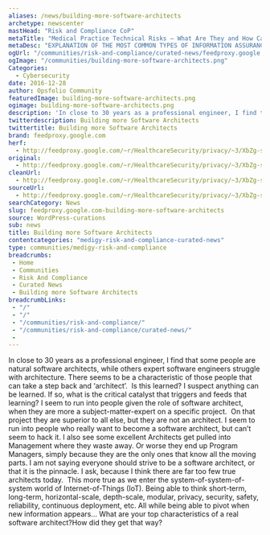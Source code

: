 ```yaml
---
aliases: /news/building-more-software-architects
archetype: newscenter
mastHead: "Risk and Compliance CoP"
metaTitle: "Medical Practice Technical Risks – What Are They and How Can They Be Mitigated?"
metaDesc: "EXPLANATION OF THE MOST COMMON TYPES OF INFORMATION ASSURANCE RISKS TECHNICAL RISKS Risk: Lack of unique user identification for every workforce member prior to obtaining access to ePHI. Explanation: A user identifier is typically a name or a number or a combination of numbers and characters put together to form a string of characters that uniquely identify a user. This unique user identifier allows the information system to track the activities that a user makes in the information system."
ogUrl: "/communities/risk-and-compliance/curated-news/feedproxy.google.com-building-more-software-architects/"
ogImage: "/communities/building-more-software-architects.png"
Categories:
  - Cybersecurity
date: 2016-12-28
author: Opsfolio Community
featuredImage: building-more-software-architects.png
ogimage: building-more-software-architects.png
description: 'In close to 30 years as a professional engineer, I find that some people are natural software architects, while others expert software engineers struggle with architecture. There seems to be a characteristic of those people that can take a step back and &#8216;architect&#8217;. &nbsp;Is this learned? I suspect anything can&hellip;'
twitterdescription: Building more Software Architects
twittertitle: Building more Software Architects
brand: feedproxy.google.com
herf:
  - http://feedproxy.google.com/~r/HealthcareSecurity/privacy/~3/XbZg-slWw2A/building-more-software-architects.html
original:
  - http://feedproxy.google.com/~r/HealthcareSecurity/privacy/~3/XbZg-slWw2A/building-more-software-architects.html
cleanUrl:
  - http://feedproxy.google.com/~r/HealthcareSecurity/privacy/~3/XbZg-slWw2A/building-more-software-architects.html
sourceUrl:
  - http://feedproxy.google.com/~r/HealthcareSecurity/privacy/~3/XbZg-slWw2A/building-more-software-architects.html
searchCategory: News
slug: feedproxy.google.com-building-more-software-architects
source: WordPress-curations
sub: news
title: Building more Software Architects
contentcategories: "medigy-risk-and-compliance-curated-news"
type: communities/medigy-risk-and-compliance
breadcrumbs:
 - Home
 - Communities
 - Risk And Compliance
 - Curated News
 - Building more Software Architects
breadcrumbLinks:
 - "/"
 - "/"
 - "/communities/risk-and-compliance/"
 - "/communities/risk-and-compliance/curated-news/"
 - 
---
```



In close to 30 years as a professional engineer, I find that some people are natural software architects, while others expert software engineers struggle with architecture. There seems to be a characteristic of those people that can take a step back and &#8216;architect&#8217;. &nbsp;Is this learned? I suspect anything can be learned. If so, what is the critical catalyst that triggers and feeds that learning?
I seem to run into people given the role of software architect, when they are more a subject-matter-expert on a specific project. &nbsp;On that project they are superior to all else, but they are not an architect. I seem to run into people who really want to become a software architect, but can&#8217;t seem to hack it.
I also see some excellent Architects get pulled into Management where they waste away. Or worse they end up Program Managers, simply because they are the only ones that know all the moving parts. I am not saying everyone should strive to be a software architect, or that it is the pinnacle.
I ask, because I think there are far too few true architects today. &nbsp;This more true as we enter the system-of-system-of-system world of Internet-of-Things (IoT). Being able to think short-term, long-term, horizontal-scale, depth-scale, modular, privacy, security, safety, reliability, continuous deployment, etc. All while being able to pivot when new information appears&#8230;
What are your top characteristics of a real software architect?How did they get that way?

